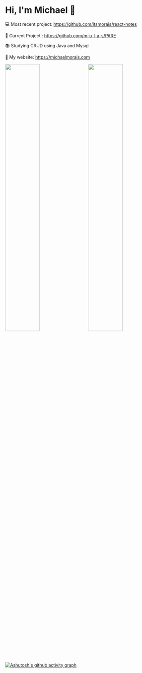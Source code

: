 # Hi, I'm Michael 👋
💻 Most recent project: https://github.com/itsmorais/react-notes

👷 Current Project : https://github.com/m-u-l-a-s/PARE

📚 Studying CRUD using Java and Mysql

📁 My website: https://michaelmorais.com



<div>
<img  width="47%" src="https://github-readme-stats.vercel.app/api?username=itsmorais&show_icons=true&theme=dark">
<img align="right" width="47%" src="https://github-readme-stats.vercel.app/api/top-langs/?username=itsmorais&layout=compact&theme=dark">
</div> 
  <br /> <br /> 
  
<br /> <br /> 
  
[![Ashutosh's github activity graph](https://github-readme-activity-graph.cyclic.app/graph?username=itsmorais&theme=react-dark)](https://github.com/ashutosh00710/github-readme-activity-graph)

<br /> 






